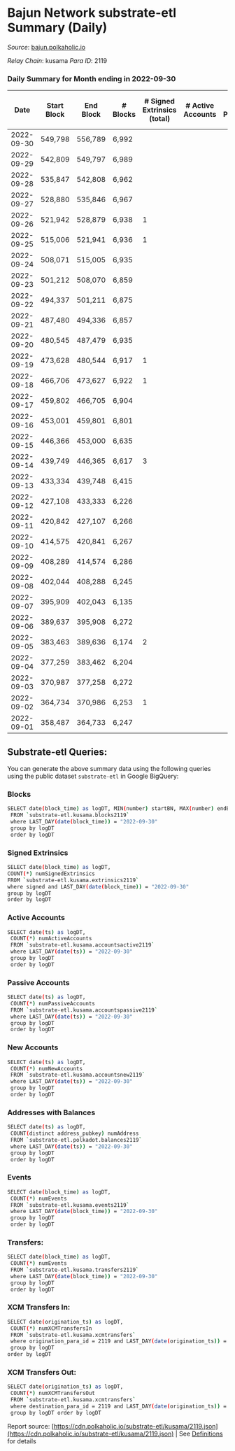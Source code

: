# Bajun Network substrate-etl Summary (Daily)

_Source_: [bajun.polkaholic.io](https://bajun.polkaholic.io)

*Relay Chain*: kusama
*Para ID*: 2119



### Daily Summary for Month ending in 2022-09-30


| Date | Start Block | End Block | # Blocks | # Signed Extrinsics (total) | # Active Accounts | # Passive | # New | # Addresses with Balances | # Events | # Transfers | # XCM Transfers In | # XCM Transfers Out | Issues | 
| ---- | ----------- | --------- | -------- | --------------------------- | ----------------- | --------- | ----- | ------------------------- | -------- | ----------- | ------------------ | ------------------- | ------ |
| 2022-09-30 | 549,798 | 556,789 | 6,992 |  |  |  |  | 11 | 13,991 |   |   |   |  |
| 2022-09-29 | 542,809 | 549,797 | 6,989 |  |  |  |  |  | 13,982 |   |   |   |  |
| 2022-09-28 | 535,847 | 542,808 | 6,962 |  |  |  |  |  | 13,928 |   |   |   |  |
| 2022-09-27 | 528,880 | 535,846 | 6,967 |  |  |  |  |  | 13,938 |   |   |   |  |
| 2022-09-26 | 521,942 | 528,879 | 6,938 | 1 |  |  |  |  | 13,887 | 1  |   |   |  |
| 2022-09-25 | 515,006 | 521,941 | 6,936 | 1 |  |  |  |  | 13,882 | 1  |   |   |  |
| 2022-09-24 | 508,071 | 515,005 | 6,935 |  |  |  |  |  | 13,874 |   |   |   |  |
| 2022-09-23 | 501,212 | 508,070 | 6,859 |  |  |  |  |  | 13,725 |   |   |   |  |
| 2022-09-22 | 494,337 | 501,211 | 6,875 |  |  |  |  |  | 13,754 |   |   |   |  |
| 2022-09-21 | 487,480 | 494,336 | 6,857 |  |  |  |  |  | 13,718 |   |   |   |  |
| 2022-09-20 | 480,545 | 487,479 | 6,935 |  |  |  |  |  | 13,874 |   |   |   |  |
| 2022-09-19 | 473,628 | 480,544 | 6,917 | 1 |  |  |  |  | 13,842 | 1  |   |   |  |
| 2022-09-18 | 466,706 | 473,627 | 6,922 | 1 |  |  |  |  | 13,855 | 1  |   |   |  |
| 2022-09-17 | 459,802 | 466,705 | 6,904 |  |  |  |  |  | 13,812 |   |   |   |  |
| 2022-09-16 | 453,001 | 459,801 | 6,801 |  |  |  |  |  | 13,609 |   |   |   |  |
| 2022-09-15 | 446,366 | 453,000 | 6,635 |  |  |  |  |  | 13,274 |   |   |   |  |
| 2022-09-14 | 439,749 | 446,365 | 6,617 | 3 |  |  |  |  | 13,250 |   |   |   |  |
| 2022-09-13 | 433,334 | 439,748 | 6,415 |  |  |  |  |  | 12,834 |   |   |   |  |
| 2022-09-12 | 427,108 | 433,333 | 6,226 |  |  |  |  |  | 12,455 |   |   |   |  |
| 2022-09-11 | 420,842 | 427,107 | 6,266 |  |  |  |  |  | 12,536 |   |   |   |  |
| 2022-09-10 | 414,575 | 420,841 | 6,267 |  |  |  |  |  | 12,537 |   |   |   |  |
| 2022-09-09 | 408,289 | 414,574 | 6,286 |  |  |  |  |  | 12,576 |   |   |   |  |
| 2022-09-08 | 402,044 | 408,288 | 6,245 |  |  |  |  |  | 12,496 |   |   |   |  |
| 2022-09-07 | 395,909 | 402,043 | 6,135 |  |  |  |  | 8 | 12,274 |   |   |   |  |
| 2022-09-06 | 389,637 | 395,908 | 6,272 |  |  |  |  |  | 12,547 |   |   |   |  |
| 2022-09-05 | 383,463 | 389,636 | 6,174 | 2 |  |  |  |  | 12,359 |   |   |   |  |
| 2022-09-04 | 377,259 | 383,462 | 6,204 |  |  |  |  |  | 12,412 |   |   |   |  |
| 2022-09-03 | 370,987 | 377,258 | 6,272 |  |  |  |  | 8 | 12,547 |   |   |   |  |
| 2022-09-02 | 364,734 | 370,986 | 6,253 | 1 |  |  |  |  | 12,517 | 1  |   |   |  |
| 2022-09-01 | 358,487 | 364,733 | 6,247 |  |  |  |  |  | 12,497 |   |   |   |  |

## Substrate-etl Queries:
You can generate the above summary data using the following queries using the public dataset `substrate-etl` in Google BigQuery:

### Blocks
```bash
SELECT date(block_time) as logDT, MIN(number) startBN, MAX(number) endBN, COUNT(*) numBlocks 
 FROM `substrate-etl.kusama.blocks2119`  
 where LAST_DAY(date(block_time)) = "2022-09-30" 
 group by logDT 
 order by logDT
```

### Signed Extrinsics
```bash
SELECT date(block_time) as logDT, 
COUNT(*) numSignedExtrinsics 
FROM `substrate-etl.kusama.extrinsics2119`  
where signed and LAST_DAY(date(block_time)) = "2022-09-30" 
group by logDT 
order by logDT
```

### Active Accounts
```bash
SELECT date(ts) as logDT, 
 COUNT(*) numActiveAccounts 
 FROM `substrate-etl.kusama.accountsactive2119` 
 where LAST_DAY(date(ts)) = "2022-09-30" 
 group by logDT 
 order by logDT
```

### Passive Accounts
```bash
SELECT date(ts) as logDT, 
 COUNT(*) numPassiveAccounts 
 FROM `substrate-etl.kusama.accountspassive2119` 
 where LAST_DAY(date(ts)) = "2022-09-30" 
 group by logDT 
 order by logDT
```

### New Accounts
```bash
SELECT date(ts) as logDT, 
 COUNT(*) numNewAccounts 
 FROM `substrate-etl.kusama.accountsnew2119` 
 where LAST_DAY(date(ts)) = "2022-09-30" 
 group by logDT
 order by logDT
```

### Addresses with Balances
```bash
SELECT date(ts) as logDT,
 COUNT(distinct address_pubkey) numAddress 
 FROM `substrate-etl.polkadot.balances2119` 
 where LAST_DAY(date(ts)) = "2022-09-30" 
 group by logDT 
 order by logDT
```

### Events
```bash
SELECT date(block_time) as logDT, 
 COUNT(*) numEvents 
 FROM `substrate-etl.kusama.events2119` 
 where LAST_DAY(date(block_time)) = "2022-09-30" 
 group by logDT 
 order by logDT
```

### Transfers:
```bash
SELECT date(block_time) as logDT, 
 COUNT(*) numEvents 
 FROM `substrate-etl.kusama.transfers2119` 
 where LAST_DAY(date(block_time)) = "2022-09-30" 
 group by logDT 
 order by logDT
```

### XCM Transfers In:
```bash
SELECT date(origination_ts) as logDT, 
 COUNT(*) numXCMTransfersIn 
 FROM `substrate-etl.kusama.xcmtransfers` 
 where origination_para_id = 2119 and LAST_DAY(date(origination_ts)) = "2022-09-30" 
 group by logDT 
order by logDT
```

### XCM Transfers Out:
```bash
SELECT date(origination_ts) as logDT, 
 COUNT(*) numXCMTransfersOut 
 FROM `substrate-etl.kusama.xcmtransfers` 
 where destination_para_id = 2119 and LAST_DAY(date(origination_ts)) = "2022-09-30" 
 group by logDT order by logDT
```


Report source: [https://cdn.polkaholic.io/substrate-etl/kusama/2119.json](https://cdn.polkaholic.io/substrate-etl/kusama/2119.json) | See [Definitions](/DEFINITIONS.md) for details
